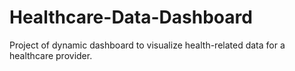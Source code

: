 # Healthcare-Data-Dashboard
Project of dynamic dashboard to visualize health-related data for a healthcare provider.
